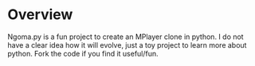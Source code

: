 Overview
========

Ngoma.py is a fun project to create an MPlayer clone in python. I do not have
a clear idea how it will evolve, just a toy project to learn more about python.
Fork the code if you find it useful/fun.
